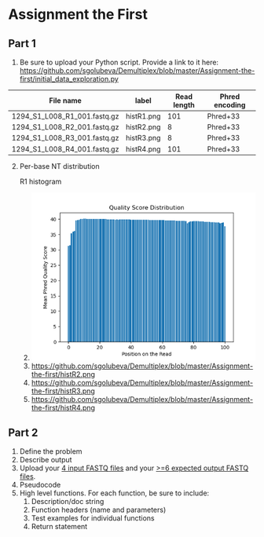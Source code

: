 # Assignment the First

## Part 1
1. Be sure to upload your Python script. Provide a link to it here:
https://github.com/sgolubeva/Demultiplex/blob/master/Assignment-the-first/initial_data_exploration.py

| File name | label | Read length | Phred encoding |
|---|---|---|---|
| 1294_S1_L008_R1_001.fastq.gz | histR1.png |101  | Phred+33  |
| 1294_S1_L008_R2_001.fastq.gz | histR2.png | 8 | Phred+33 |
| 1294_S1_L008_R3_001.fastq.gz | histR3.png | 8 | Phred+33 |
| 1294_S1_L008_R4_001.fastq.gz | histR4.png | 101 | Phred+33 |

2. Per-base NT distribution
    
    R1 histogram
   
    2. ![hist R1](histR1.png)
    3. https://github.com/sgolubeva/Demultiplex/blob/master/Assignment-the-first/histR2.png
    4. https://github.com/sgolubeva/Demultiplex/blob/master/Assignment-the-first/histR3.png
    5. https://github.com/sgolubeva/Demultiplex/blob/master/Assignment-the-first/histR4.png
       
    
## Part 2
1. Define the problem
2. Describe output
3. Upload your [4 input FASTQ files](../TEST-input_FASTQ) and your [>=6 expected output FASTQ files](../TEST-output_FASTQ).
4. Pseudocode
5. High level functions. For each function, be sure to include:
    1. Description/doc string
    2. Function headers (name and parameters)
    3. Test examples for individual functions
    4. Return statement
